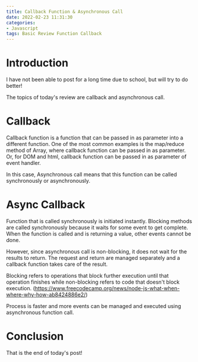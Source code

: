 ```yaml
---
title: Callback Function & Asynchronous Call
date: 2022-02-23 11:31:30
categories:
- Javascript
tags: Basic Review Function Callback
---
```


# Introduction
I have not been able to post for a long time due to school, but will try to do better!

The topics of today's review are callback and asynchronous call. 


# Callback

Callback function is a function that can be passed in as parameter into a different function. 
One of the most common examples is the map/reduce method of Array, where callback function can be passed in as parameter.
Or, for DOM and html, callback function can be passed in as parameter of event handler. 

In this case, Asynchronous call means that this function can be called synchronously or asynchronously. 


# Async Callback

Function that is called synchronously is initiated instantly. Blocking methods are called synchronously because
it waits for some event to get complete. When the function is called and is returning a value, other events cannot be done. 

However, since asynchronous call is non-blocking, it does not wait for the results to return. 
The request and return are managed separately and a callback function takes care of the result.

Blocking refers to operations that block further execution until that operation finishes while non-blocking refers to code that doesn't block execution. (https://www.freecodecamp.org/news/node-js-what-when-where-why-how-ab8424886e2/)

Process is faster and more events can be managed and executed using asynchronous function call. 

# Conclusion
That is the end of today's post!
